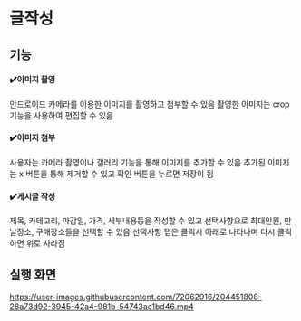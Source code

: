 # 글작성
## 기능


#### ✔️이미지 촬영
안드로이드 카메라를 이용한 이미지를 촬영하고 첨부할 수 있음
촬영한 이미지는 crop 기능을 사용하여 편집할 수 있음


#### ✔️이미지 첨부
사용자는 카메라 촬영이나 갤러리 기능을 통해 이미지를 추가할 수 있음
추가된 이미지는 x 버튼을 통해 제거할 수 있고 확인 버튼을 누르면 저장이 됨


#### ✔️게시글 작성
제목, 카테고리, 마감일, 가격, 세부내용등을 작성할 수 있고
선택사항으로 최대인원, 만날장소, 구매장소들을 선택할 수 있음
선택사항 탭은 클릭시 아래로 나타나며 다시 클릭하면 위로 사라짐


## 실행 화면

https://user-images.githubusercontent.com/72062916/204451808-28a73d92-3945-42a4-981b-54743ac1bd46.mp4
